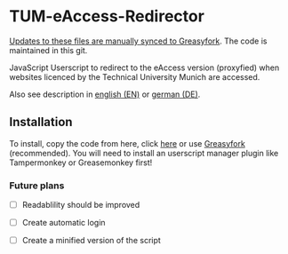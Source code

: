 # TUM-eAccess-Redirector
[Updates to these files are manually synced to Greasyfork](https://greasyfork.org/scripts/21778). The code is maintained in this git.

JavaScript Userscript to redirect to the eAccess version (proxyfied) when websites licenced by the Technical University Munich are accessed.

Also see description in [english (EN)](description_en.md) or [german (DE)](description_de.md).

## Installation
To install, copy the code from here, click [here](https://raw.githubusercontent.com/zsewa/TUM-eAccess-Redirector/master/TUMeR.user.js) or use [Greasyfork](https://greasyfork.org/scripts/21778) (recommended). You will need to install an userscript manager plugin like Tampermonkey or Greasemonkey first!

### Future plans
- [ ] Readablility should be improved
- [ ] Create automatic login
- [ ] Create a minified version of the script


